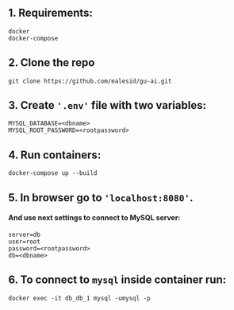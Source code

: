 ## 1. Requirements:
    docker
    docker-compose

## 2. Clone the repo
    git clone https://github.com/ealesid/gu-ai.git

## 3. Create `'.env'` file with two variables:

    MYSQL_DATABASE=<dbname>
    MYSQL_ROOT_PASSWORD=<rootpassword>

## 4. Run containers:

    docker-compose up --build

## 5. In browser go to `'localhost:8080'`.
#### And use next settings to connect to MySQL server:

    server=db
    user=root
    password=<rootpassword>
    db=<dbname>

## 6. To connect to `mysql` inside container run:
    docker exec -it db_db_1 mysql -umysql -p

